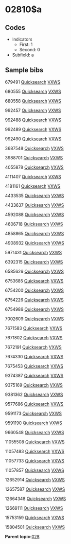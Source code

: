 # 02810$a

## Codes

-   Indicators
    -   First: 1
    -   Second: 0
-   Subfield: a

## Sample bibs

679491 [Quicksearch](https://search.library.yale.edu/catalog/679491) [VXWS](http://prodorbis.library.yale.edu:7014/vxws/GetHoldingsService?bibId=679491)

680555 [Quicksearch](https://search.library.yale.edu/catalog/680555) [VXWS](http://prodorbis.library.yale.edu:7014/vxws/GetHoldingsService?bibId=680555)

680558 [Quicksearch](https://search.library.yale.edu/catalog/680558) [VXWS](http://prodorbis.library.yale.edu:7014/vxws/GetHoldingsService?bibId=680558)

992457 [Quicksearch](https://search.library.yale.edu/catalog/992457) [VXWS](http://prodorbis.library.yale.edu:7014/vxws/GetHoldingsService?bibId=992457)

992488 [Quicksearch](https://search.library.yale.edu/catalog/992488) [VXWS](http://prodorbis.library.yale.edu:7014/vxws/GetHoldingsService?bibId=992488)

992489 [Quicksearch](https://search.library.yale.edu/catalog/992489) [VXWS](http://prodorbis.library.yale.edu:7014/vxws/GetHoldingsService?bibId=992489)

992490 [Quicksearch](https://search.library.yale.edu/catalog/992490) [VXWS](http://prodorbis.library.yale.edu:7014/vxws/GetHoldingsService?bibId=992490)

3687548 [Quicksearch](https://search.library.yale.edu/catalog/3687548) [VXWS](http://prodorbis.library.yale.edu:7014/vxws/GetHoldingsService?bibId=3687548)

3988701 [Quicksearch](https://search.library.yale.edu/catalog/3988701) [VXWS](http://prodorbis.library.yale.edu:7014/vxws/GetHoldingsService?bibId=3988701)

4055878 [Quicksearch](https://search.library.yale.edu/catalog/4055878) [VXWS](http://prodorbis.library.yale.edu:7014/vxws/GetHoldingsService?bibId=4055878)

4111407 [Quicksearch](https://search.library.yale.edu/catalog/4111407) [VXWS](http://prodorbis.library.yale.edu:7014/vxws/GetHoldingsService?bibId=4111407)

4181161 [Quicksearch](https://search.library.yale.edu/catalog/4181161) [VXWS](http://prodorbis.library.yale.edu:7014/vxws/GetHoldingsService?bibId=4181161)

4433535 [Quicksearch](https://search.library.yale.edu/catalog/4433535) [VXWS](http://prodorbis.library.yale.edu:7014/vxws/GetHoldingsService?bibId=4433535)

4433637 [Quicksearch](https://search.library.yale.edu/catalog/4433637) [VXWS](http://prodorbis.library.yale.edu:7014/vxws/GetHoldingsService?bibId=4433637)

4592088 [Quicksearch](https://search.library.yale.edu/catalog/4592088) [VXWS](http://prodorbis.library.yale.edu:7014/vxws/GetHoldingsService?bibId=4592088)

4606718 [Quicksearch](https://search.library.yale.edu/catalog/4606718) [VXWS](http://prodorbis.library.yale.edu:7014/vxws/GetHoldingsService?bibId=4606718)

4858865 [Quicksearch](https://search.library.yale.edu/catalog/4858865) [VXWS](http://prodorbis.library.yale.edu:7014/vxws/GetHoldingsService?bibId=4858865)

4908932 [Quicksearch](https://search.library.yale.edu/catalog/4908932) [VXWS](http://prodorbis.library.yale.edu:7014/vxws/GetHoldingsService?bibId=4908932)

5971431 [Quicksearch](https://search.library.yale.edu/catalog/5971431) [VXWS](http://prodorbis.library.yale.edu:7014/vxws/GetHoldingsService?bibId=5971431)

6392315 [Quicksearch](https://search.library.yale.edu/catalog/6392315) [VXWS](http://prodorbis.library.yale.edu:7014/vxws/GetHoldingsService?bibId=6392315)

6585626 [Quicksearch](https://search.library.yale.edu/catalog/6585626) [VXWS](http://prodorbis.library.yale.edu:7014/vxws/GetHoldingsService?bibId=6585626)

6753685 [Quicksearch](https://search.library.yale.edu/catalog/6753685) [VXWS](http://prodorbis.library.yale.edu:7014/vxws/GetHoldingsService?bibId=6753685)

6754200 [Quicksearch](https://search.library.yale.edu/catalog/6754200) [VXWS](http://prodorbis.library.yale.edu:7014/vxws/GetHoldingsService?bibId=6754200)

6754226 [Quicksearch](https://search.library.yale.edu/catalog/6754226) [VXWS](http://prodorbis.library.yale.edu:7014/vxws/GetHoldingsService?bibId=6754226)

6754986 [Quicksearch](https://search.library.yale.edu/catalog/6754986) [VXWS](http://prodorbis.library.yale.edu:7014/vxws/GetHoldingsService?bibId=6754986)

7002609 [Quicksearch](https://search.library.yale.edu/catalog/7002609) [VXWS](http://prodorbis.library.yale.edu:7014/vxws/GetHoldingsService?bibId=7002609)

7671583 [Quicksearch](https://search.library.yale.edu/catalog/7671583) [VXWS](http://prodorbis.library.yale.edu:7014/vxws/GetHoldingsService?bibId=7671583)

7671802 [Quicksearch](https://search.library.yale.edu/catalog/7671802) [VXWS](http://prodorbis.library.yale.edu:7014/vxws/GetHoldingsService?bibId=7671802)

7672191 [Quicksearch](https://search.library.yale.edu/catalog/7672191) [VXWS](http://prodorbis.library.yale.edu:7014/vxws/GetHoldingsService?bibId=7672191)

7674330 [Quicksearch](https://search.library.yale.edu/catalog/7674330) [VXWS](http://prodorbis.library.yale.edu:7014/vxws/GetHoldingsService?bibId=7674330)

7675453 [Quicksearch](https://search.library.yale.edu/catalog/7675453) [VXWS](http://prodorbis.library.yale.edu:7014/vxws/GetHoldingsService?bibId=7675453)

9374387 [Quicksearch](https://search.library.yale.edu/catalog/9374387) [VXWS](http://prodorbis.library.yale.edu:7014/vxws/GetHoldingsService?bibId=9374387)

9375169 [Quicksearch](https://search.library.yale.edu/catalog/9375169) [VXWS](http://prodorbis.library.yale.edu:7014/vxws/GetHoldingsService?bibId=9375169)

9381362 [Quicksearch](https://search.library.yale.edu/catalog/9381362) [VXWS](http://prodorbis.library.yale.edu:7014/vxws/GetHoldingsService?bibId=9381362)

9577686 [Quicksearch](https://search.library.yale.edu/catalog/9577686) [VXWS](http://prodorbis.library.yale.edu:7014/vxws/GetHoldingsService?bibId=9577686)

9591173 [Quicksearch](https://search.library.yale.edu/catalog/9591173) [VXWS](http://prodorbis.library.yale.edu:7014/vxws/GetHoldingsService?bibId=9591173)

9591190 [Quicksearch](https://search.library.yale.edu/catalog/9591190) [VXWS](http://prodorbis.library.yale.edu:7014/vxws/GetHoldingsService?bibId=9591190)

9660548 [Quicksearch](https://search.library.yale.edu/catalog/9660548) [VXWS](http://prodorbis.library.yale.edu:7014/vxws/GetHoldingsService?bibId=9660548)

11055508 [Quicksearch](https://search.library.yale.edu/catalog/11055508) [VXWS](http://prodorbis.library.yale.edu:7014/vxws/GetHoldingsService?bibId=11055508)

11057483 [Quicksearch](https://search.library.yale.edu/catalog/11057483) [VXWS](http://prodorbis.library.yale.edu:7014/vxws/GetHoldingsService?bibId=11057483)

11057733 [Quicksearch](https://search.library.yale.edu/catalog/11057733) [VXWS](http://prodorbis.library.yale.edu:7014/vxws/GetHoldingsService?bibId=11057733)

11057857 [Quicksearch](https://search.library.yale.edu/catalog/11057857) [VXWS](http://prodorbis.library.yale.edu:7014/vxws/GetHoldingsService?bibId=11057857)

12652914 [Quicksearch](https://search.library.yale.edu/catalog/12652914) [VXWS](http://prodorbis.library.yale.edu:7014/vxws/GetHoldingsService?bibId=12652914)

12657587 [Quicksearch](https://search.library.yale.edu/catalog/12657587) [VXWS](http://prodorbis.library.yale.edu:7014/vxws/GetHoldingsService?bibId=12657587)

12664348 [Quicksearch](https://search.library.yale.edu/catalog/12664348) [VXWS](http://prodorbis.library.yale.edu:7014/vxws/GetHoldingsService?bibId=12664348)

12669111 [Quicksearch](https://search.library.yale.edu/catalog/12669111) [VXWS](http://prodorbis.library.yale.edu:7014/vxws/GetHoldingsService?bibId=12669111)

15753159 [Quicksearch](https://search.library.yale.edu/catalog/15753159) [VXWS](http://prodorbis.library.yale.edu:7014/vxws/GetHoldingsService?bibId=15753159)

15804501 [Quicksearch](https://search.library.yale.edu/catalog/15804501) [VXWS](http://prodorbis.library.yale.edu:7014/vxws/GetHoldingsService?bibId=15804501)

**Parent topic:**[028](../../tags/028/028.md)

